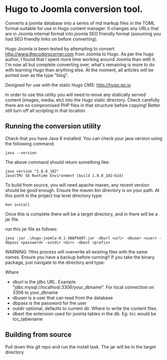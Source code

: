 # Hugo to Joomla conversion tool.

Converts a joomla database into a series of md markup files in the TOML format suitable for use in Hugo content manager.
It changes any URLs that are in Joomla internal format into joomla SEO friendly format (assuming you had SEO friendly
links on before converting).

Hugo Joomla is been tested by attempting to convert http://www.thecoderscorner.com from Joomla to Hugo. As per the hugo
author, I found that I spent more time working around Joomla than with it. I'm now all but complete converting
over, what's remaining is more to do with learning Hugo than anything else. At the moment, all articles will be ported
over as the type "blog".

Designed for use with the static Hugo CMS: http://hugo.go.io

In order to use this utility you will need to move any statically served content (images, media, etc) into the Hugo static directory.
Check carefully there are no compromised PHP files in that structure before copying! Better still turn off all
scripting in that location.

## Running the conversion utility

Check that you have Java 8 installed. You can check your java version using the following command:

    java --version

The above command should return something like:

    java version "1.8.0_102"
    Java(TM) SE Runtime Environment (build 1.8.0_102-b14)

To build from source, you will need apache maven, any recent version should be good enough. Ensure the maven bin
directory is on your path. At this point in the project top level directory type:

    mvn install

Once this is complete there will be a target directory, and in there will be a jar file.

run this jar file as follows:

    java -jar .\hugo-joomla-0.1-SNAPSHOT.jar -dburl <url> -dbuser <user> -dbpass <password> -outdir <dir> -dbext <prefix>

WARNING: !!this process will overwrite all existing files with the same names. Ensure you have a backup before running!!
If you take the binary package, just navigate to the directory and type:


Where
 * dburl is the jdbc URL. Example "jdbc:mysql://localhost:3306/your_dbname". For local connection on 3306 to your_dbname
 * dbuser is a user that can read from the database
 * dbpass is the password for the user
 * outdir optional, defaults to current dir. Where to write the content files.
 * dbext the extension used for joomla tables in the db. Eg: tcc would be tcc_tablename

## Building from source

Pull down this git repo and run the install task. The jar will be in the target directory